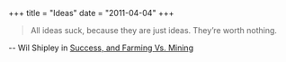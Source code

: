 +++
title = "Ideas"
date = "2011-04-04"
+++

> All ideas suck, because they are just ideas. They’re worth nothing.

-- Wil Shipley in [Success, and Farming Vs. Mining](http://blog.wilshipley.com/2011/04/success-and-farming-vs-mining.html)

